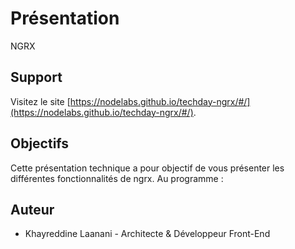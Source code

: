 # Présentation

NGRX

## Support

Visitez le site [https://nodelabs.github.io/techday-ngrx/#/](https://nodelabs.github.io/techday-ngrx/#/).

## Objectifs

Cette présentation technique a pour objectif de vous présenter les différentes fonctionnalités de ngrx. Au programme :

## Auteur

- Khayreddine Laanani - Architecte & Développeur Front-End
